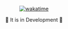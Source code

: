 <div align="center">

[![wakatime](https://wakatime.com/badge/github/guilhermelinosp/recipe-book-api.svg)](https://wakatime.com/badge/github/guilhermelinosp/recipe-book-api)
  
<p>🚧 It is in Development 🚧</p>
</div>
